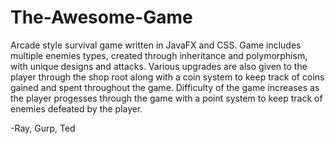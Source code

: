 
# The-Awesome-Game

Arcade style survival game written in JavaFX and CSS. Game includes multiple enemies types, created through inheritance and polymorphism, with unique designs and attacks. Various upgrades are also given to the player through the shop root along with a coin system to keep track of coins gained and spent throughout the game. Difficulty of the game increases as the player progesses through the game with a point system to keep track of enemies defeated by the player.

-Ray, Gurp, Ted
